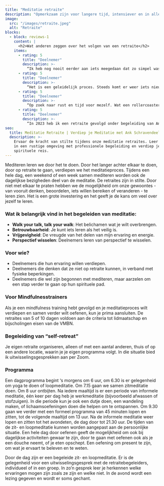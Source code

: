 ```yaml
---
title: "Meditatie retraite"
description: "Opmerkzaam zijn voor langere tijd, intensiever en in alles wat we doen"
image:
  src: "/images/retraite.jpeg"
  alt: "Retraite"
blocks:
  - block: reviews-1
    content: |
      <h2>Wat anderen zeggen over het volgen van een retraite</h2>
    items:
      - rating: 5
        title: "Deelnemer"
        description: >-
          “Ik heb nog nooit eerder aan iets meegedaan dat zo simpel was, zo vreselijk confronterend en zo goed.”
      - rating: 5
        title: "Deelnemer"
        description: >-
          “Het is een geleidelijk proces. Steeds komt er weer iets nieuws boven, wat dan langzaam went en zich ontvouwt.”
      - rating: 5
        title: "Deelnemer"
        description: >-
          “Op zoek naar rust en tijd voor mezelf. Wat een rollercoaster was het! En het smaakt naar meer.”
      - rating: 5
        title: "Deelnemer"
        description: >-
          “In 2023 heb ik een retraite gevolgd onder begeleiding van Ank. Ik heb haar ervaren als een juweel van een leraar. Haar instructies tijdens onze individuele gesprekken waren subtiel maar duidelijk. Haar dhamma talks kwamen uit het hart. Een leraar die de beoefening doorleeft en je liefdevol en met aandacht ondersteunt bij je stappen op het pad.”
seo:
  title: Meditatie Retraite | Verdiep je Meditatie met Ank Schravendeel
  description: >-
    Ervaar de kracht van stilte tijdens onze meditatie retraites. Leer mediteren
    in een rustige omgeving met professionele begeleiding en verdiep je
    spirituele reis.
---
```


Mediteren leren we door het te doen. Door het langer achter elkaar te doen, door op retraite te gaan, verdiepen we het meditatieproces. Tijdens een hele dag, een weekend of een week samen mediteren worden ook de dagelijkse bezigheden deel van de meditatie. De retraites zijn in stilte. Door niet met elkaar te praten hebben we de mogelijkheid om onze gewoontes - van vooruit denken, beoordelen, iets willen bereiken of veranderen - te leren zien. Het is een grote investering en het geeft je de kans om veel over jezelf te leren.

### Wat ik belangrijk vind in het begeleiden van meditatie:

- **Walk your talk, talk your walk**: Het belichamen wat je wilt overbrengen.
- **Betrouwbaarheid**: Je kunt iets leren als het veilig is.
- **Vrijgevigheid**: De vreugde van het delen van mijn ervaring en energie.
- **Perspectief wisselen**: Deelnemers leren van perspectief te wisselen.

### Voor wie?

- Deelnemers die hun ervaring willen verdiepen.
- Deelnemers die denken dat ze niet op retraite kunnen, in verband met fysieke beperkingen.
- Deelnemers die wel zijn begonnen met mediteren, maar aarzelen om een stap verder te gaan op hun spirituele pad.

### Voor Mindfulnesstrainers

Als je een mindfulness training hebt gevolgd en je meditatieproces wilt verdiepen en samen verder wilt oefenen, kun je prima aansluiten. De retraites van 5 of 10 dagen voldoen aan de criteria tot lidmaatschap en bijscholingen eisen van de VMBN.

### Begeleiding van “self-retreat”

Je eigen retraite organiseren, alleen of met een aantal anderen, thuis of op een andere locatie, waarin je je eigen programma volgt. In die situatie bied ik uitwisselingsgesprekken aan per Zoom.

### Programma

Een dagprogramma begint ‘s morgens om 6 uur, om 6.30 is er gelegenheid om yoga te doen of loopmeditatie. Om 7.15 gaan we samen zitmeditatie doen. Om 8 uur ontbijten. Na iedere maaltijd is er een periode van informele meditatie, één keer per dag heb je werkmeditatie (bijvoorbeeld afwassen of stofzuigen). In die periode kun je ook een dutje doen, een wandeling maken, of lichaamsoefeningen doen die helpen om te ontspannen. Om 9.30 gaan we verder met een formeel programma van 45 minuten lopen en zitten, tot de volgende maaltijd om 13 uur. Na de informele meditatie weer lopen en zitten tot het avondeten, de dag door tot 21.30 uur. De tijden van de zit- en loopmeditatie kunnen worden aangepast aan de persoonlijke situatie. Een hele dag door oefenen geeft de mogelijkheid om ook bij dagelijkse activiteiten gewaar te zijn, door te gaan met oefenen ook als je een douche neemt, of je eten opschept. Een oefening om present te zijn, om wat je ervaart te beleven en te weten.

Door de dag zijn er een begeleide zit- en loopmeditatie. Er is de gelegenheid voor een uitwisselingsgesprek met de retraitebegeleiders, individueel of in een groep. In zo’n gesprek leer je herkennen welke ervaringen mogen zijn zoals ze zijn en welke niet. In de avond wordt een lezing gegeven en wordt er soms gechant.
